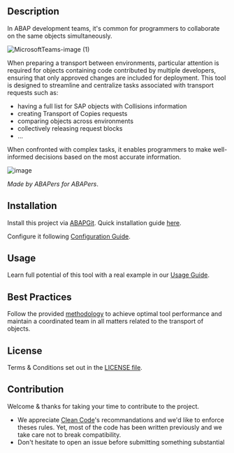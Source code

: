 
## Description
In ABAP development teams, it's common for programmers to collaborate on the same objects simultaneously. 

![MicrosoftTeams-image (1)](https://github.com/Mango-CorpGitHub/TransportManagementTool/assets/158566836/d201d7ea-ea49-483e-b3ad-708273f21192)

When preparing a transport between environments, particular attention is required for objects containing code contributed by multiple developers, ensuring that only approved changes are included for deployment. This tool is designed to streamline and centralize tasks associated with transport requests such as:
- having a full list for SAP objects with Collisions information
- creating Transport of Copies requests
- comparing objects across environments
- collectively releasing request blocks
- ...

When confronted with complex tasks, it enables programmers to make well-informed decisions based on the most accurate information.

![image](https://github.com/Mango-CorpGitHub/TransportManagementTool/assets/158566836/3e67a7c7-feaf-4c69-847a-dfc4eb8e1263)


*Made by ABAPers for ABAPers*.

## Installation
Install this project via [ABAPGit](https://abapgit.org/). Quick installation guide [ here](INSTALL.md).

Configure it following [Configuration Guide](CONFIGURATION.md). 
  
## Usage
Learn full potential of this tool with a real example in our [Usage Guide](USAGE.md).

## Best Practices
Follow the provided [methodology](METHODOLOGY.md) to achieve optimal tool performance and maintain a coordinated team in all matters related to the transport of objects.

## License
Terms & Conditions set out in the [LICENSE file](LICENSE).

## Contribution
Welcome & thanks for taking your time to contribute to the project.
  * We appreciate [Clean Code](https://github.com/SAP/styleguides/blob/main/clean-abap/CleanABAP.md#avoid-encodings-esp-hungarian-notation-and-prefixes)'s recommandations and we'd like to enforce theses rules. Yet, most of the code has been written previously and we take care not to break compatibility.
  * Don't hesitate to open an issue before submitting something substantial


